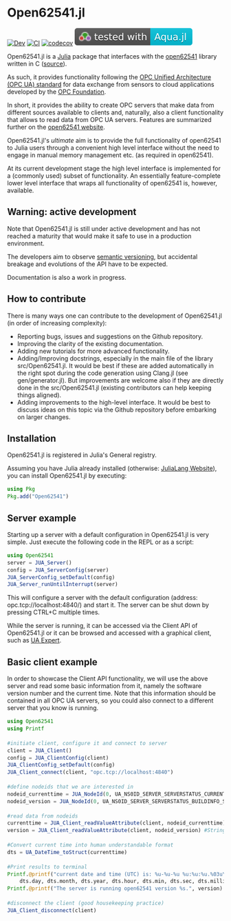 # Open62541.jl

[![Dev](https://img.shields.io/badge/docs-dev-blue.svg)](https://martinkosch.github.io/Open62541.jl/dev)
[![CI](https://github.com/martinkosch/Open62541.jl/actions/workflows/CI.yml/badge.svg)](https://github.com/martinkosch/Open62541.jl/actions/workflows/CI.yml)
[![codecov](https://codecov.io/gh/martinkosch/Open62541.jl/graph/badge.svg?token=lJe2xOTO7g)](https://codecov.io/gh/martinkosch/Open62541.jl)
[![Aqua QA](https://raw.githubusercontent.com/JuliaTesting/Aqua.jl/master/badge.svg)](https://github.com/JuliaTesting/Aqua.jl)

Open62541.jl is a [Julia](https://julialang.org) package that interfaces with the [open62541](https://www.open62541.org/)
library written in C ([source](https://github.com/open62541/open62541)).

As such, it provides functionality following the [OPC Unified Architecture (OPC UA) standard](https://en.wikipedia.org/wiki/OPC_Unified_Architecture)
for data exchange from sensors to cloud applications developed by the [OPC Foundation](https://opcfoundation.org/).

In short, it provides the ability to create OPC servers that make data from different
sources available to clients and, naturally, also a client functionality that allows
to read data from OPC UA servers. Features are summarized further on the [open62541 website](https://www.open62541.org/).

Open62541.jl's *ultimate* aim is to provide the full functionality of open62541 to
Julia users through a convenient high level interface without the need to engage
in manual memory management etc. (as required in open62541).

At its current development stage the high level interface is implemented for a
(commonly used) subset of functionality. An essentially feature-complete lower
level interface that wraps all functionality of open62541 is, however, available.

## Warning: active development

Note that Open62541.jl is still under active development and has not reached a maturity
that would make it safe to use in a production environment.

The developers aim to observe [semantic versioning](https://semver.org/), but
accidental breakage and evolutions of the API have to be expected.

Documentation is also a work in progress.

## How to contribute
There is many ways one can contribute to the development of Open62541.jl (in order of increasing complexity):
- Reporting bugs, issues and suggestions on the Github repository.
- Improving the clarity of the existing documentation.
- Adding new tutorials for more advanced functionality.
- Adding/Improving docstrings, especially in the main file of the library src/Open62541.jl. It would be best if these are added automatically in the right spot during the code generation using Clang.jl (see gen/generator.jl). But improvements are welcome also if they are directly done in the src/Open62541.jl (existing contributors can help keeping things aligned).
- Adding improvements to the high-level interface. It would be best to discuss ideas on this topic via the Github repository before embarking on larger changes.

## Installation

Open62541.jl is registered in Julia's General registry.

Assuming you have Julia already installed (otherwise: [JuliaLang Website](https://julialang.org/)),
you can install Open62541.jl by executing:

```julia
using Pkg
Pkg.add("Open62541")
```

## Server example

Starting up a server with a default configuration in Open62541.jl is very simple.
Just execute the following code in the REPL or as a script:

```julia
using Open62541
server = JUA_Server()
config = JUA_ServerConfig(server)
JUA_ServerConfig_setDefault(config)
JUA_Server_runUntilInterrupt(server)
```

This will configure a server with the default configuration (address: opc.tcp://localhost:4840/)
and start it. The server can be shut down by pressing CTRL+C multiple times.

While the server is running, it can be accessed via the Client API of Open62541.jl
or it can be browsed and accessed with a graphical client, such as [UA Expert](https://www.unified-automation.com/products/development-tools/uaexpert.html).

## Basic client example

In order to showcase the Client API functionality, we will use the above server
and read some basic information from it, namely the software version number and
the current time. Note that this information should be contained in all OPC UA
servers, so you could also connect to a different server that you know is running.

```julia
using Open62541
using Printf

#initiate client, configure it and connect to server
client = JUA_Client()
config = JUA_ClientConfig(client)
JUA_ClientConfig_setDefault(config)
JUA_Client_connect(client, "opc.tcp://localhost:4840")

#define nodeids that we are interested in 
nodeid_currenttime = JUA_NodeId(0, UA_NS0ID_SERVER_SERVERSTATUS_CURRENTTIME)
nodeid_version = JUA_NodeId(0, UA_NS0ID_SERVER_SERVERSTATUS_BUILDINFO_SOFTWAREVERSION)

#read data from nodeids
currenttime = JUA_Client_readValueAttribute(client, nodeid_currenttime) #Int64 which represents the number of 100 nanosecond intervals since January 1, 1601 (UTC)
version = JUA_Client_readValueAttribute(client, nodeid_version) #String containing open62541 version number

#Convert current time into human understandable format
dts = UA_DateTime_toStruct(currenttime)

#Print results to terminal
Printf.@printf("current date and time (UTC) is: %u-%u-%u %u:%u:%u.%03u\n",
    dts.day, dts.month, dts.year, dts.hour, dts.min, dts.sec, dts.milliSec)
Printf.@printf("The server is running open62541 version %s.", version)

#disconnect the client (good housekeeping practice)
JUA_Client_disconnect(client)
```

